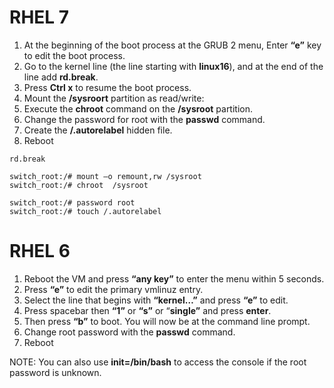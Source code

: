 # RHEL 7

1.	At the beginning of the boot process at the GRUB 2 menu, Enter **“e”** key to edit the boot process. 
2.	Go to the kernel line (the line starting with **linux16**), and at the end of the line add **rd.break**.
3.	Press **Ctrl x** to resume the boot process.
4.	Mount the **/sysroort** partition as read/write: 
5.	Execute the **chroot** command on the **/sysroot** partition.
6.  Change the password for root with the **passwd** command.
7.  Create the **/.autorelabel** hidden file.
8.  Reboot
```
rd.break

switch_root:/# mount –o remount,rw /sysroot
switch_root:/# chroot  /sysroot

switch_root:/# password root
switch_root:/# touch /.autorelabel
```

# RHEL 6

1. Reboot the VM and press **“any key”** to enter the menu within 5 seconds. 
2. Press **“e”** to edit the primary vmlinuz entry. 
3. Select the line that begins with **“kernel…”** and press **“e”** to edit. 
4. Press spacebar then **“1”** or **“s”** or “**single”** and press **enter**. 
5. Then press **“b”** to boot. You will now be at the command line prompt.
6. Change root password with the **passwd** command.
7. Reboot

NOTE: You can also use **init=/bin/bash** to access the console if the root password is unknown.
